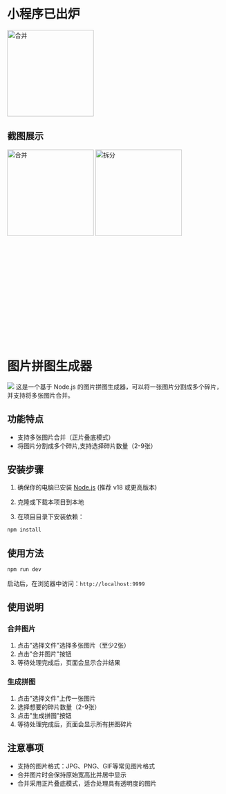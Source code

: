 # 小程序已出炉
  <img src="https://cchao123.github.io/images/cchao2025/WechatIMG3990.jpg" alt="合并" width="200">

## 截图展示
  <img src="https://cchao123.github.io/images/cchao2025/WechatIMG4000.jpg" alt="合并" width="200">
<img src="https://cchao123.github.io/images/cchao2025/WechatIMG3999.jpg" alt="拆分" width="200">


<br />
<br />
<br />
<br />
<br />
<br />
<br />
<br />
<br />
<br />
<br />
<br />
<br />
<br />
<br />

# 图片拼图生成器
![](https://cchao123.github.io/images/cchao2025/easy-puzzle.jpg)
这是一个基于 Node.js 的图片拼图生成器，可以将一张图片分割成多个碎片，并支持将多张图片合并。

## 功能特点
- 支持多张图片合并（正片叠底模式）
- 将图片分割成多个碎片,支持选择碎片数量（2-9张）


## 安装步骤

1. 确保你的电脑已安装 [Node.js](https://nodejs.org/) (推荐 v18 或更高版本)

2. 克隆或下载本项目到本地

3. 在项目目录下安装依赖：
```bash
npm install
```

## 使用方法

```bash
npm run dev
```

启动后，在浏览器中访问：`http://localhost:9999`

## 使用说明


### 合并图片

1. 点击"选择文件"选择多张图片（至少2张）
2. 点击"合并图片"按钮
3. 等待处理完成后，页面会显示合并结果


### 生成拼图

1. 点击"选择文件"上传一张图片
2. 选择想要的碎片数量（2-9张）
3. 点击"生成拼图"按钮
4. 等待处理完成后，页面会显示所有拼图碎片


## 注意事项

- 支持的图片格式：JPG、PNG、GIF等常见图片格式
- 合并图片时会保持原始宽高比并居中显示
- 合并采用正片叠底模式，适合处理具有透明度的图片


<!-- ## 支持本项目
如果你觉得这个项目对你有帮助，可以通过以下方式支持作者： -->
<!-- 
### 一次性捐赠
- 支付宝/微信扫码打赏：  
  <img src="https://cchao123.github.io/images/12300107/WechatIMG3953.jpg" alt="扫码打赏" width="200">
  <img src="https://cchao123.github.io/images/12300107/WechatIMG3954.jpg" alt="扫码打赏" width="200"> -->
